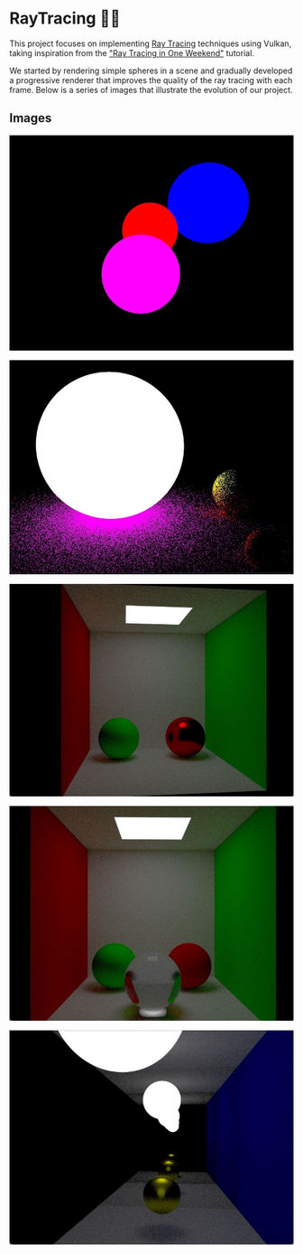 # RayTracing 🔮✨
This project focuses on implementing [Ray Tracing](https://it.wikipedia.org/wiki/Ray_tracing) techniques using Vulkan, taking inspiration from the ["Ray Tracing in One Weekend"](https://raytracing.github.io/books/RayTracingInOneWeekend.html) tutorial. 

We started by rendering simple spheres in a scene and gradually developed a progressive renderer that improves the quality of the ray tracing with each frame.
Below is a series of images that illustrate the evolution of our project.

## Images
<p align="center">
  <img src="https://github.com/loretor/RayTracing/blob/main/v1/Immagine.jpg" />
</p>

<p align="center">
  <img src="https://github.com/loretor/RayTracing/blob/main/v2/finalResult.jpg" />
</p>

<p align="center">
  <img src="https://github.com/loretor/RayTracing/blob/main/v4/Box1.jpeg" />
</p>

<p align="center">
  <img src="https://github.com/loretor/RayTracing/blob/main/v4/Box2.jpeg" />
</p>

<p align="center">
  <img src="https://github.com/loretor/RayTracing/blob/main/v4/Box3.jpeg" />
</p>
